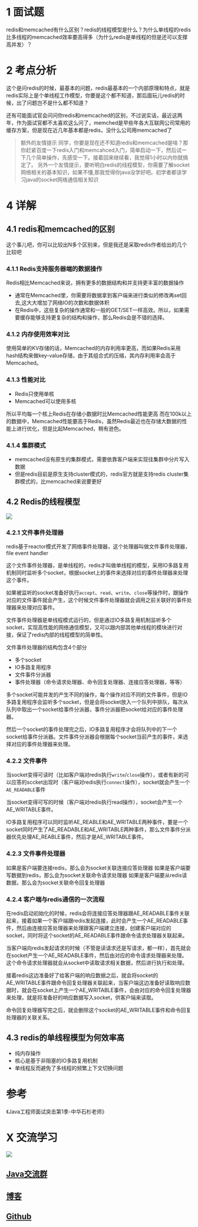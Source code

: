
# 1 面试题
redis和memcached有什么区别？redis的线程模型是什么？为什么单线程的redis比多线程的memcached效率要高得多（为什么redis是单线程的但是还可以支撑高并发）？

# 2 考点分析
这个是问redis的时候，最基本的问题，redis最基本的一个内部原理和特点，就是redis实际上是个单线程工作模型，你要是这个都不知道，那后面玩儿redis的时候，出了问题岂不是什么都不知道？

还有可能面试官会问问你redis和memcached的区别，不过说实话，最近这两年，作为面试官都不太喜欢这么问了，memched是早些年各大互联网公司常用的缓存方案，但是现在近几年基本都是redis，没什么公司用memcached了

> 额外的友情提示
同学，你要是现在还不知道redis和memcached是啥？那你赶紧百度一下redis入门和memcahced入门，简单启动一下，然后试一下几个简单操作，先感受一下。接着回来继续看，我觉得1小时以内你就搞定了。
另外一个友情提示，要听明白redis的线程模型，你需要了解socket网络相关的基本知识，如果不懂,那我觉得你java没学好吧。初学者都该学习java的socket网络通信相关知识

# 4 详解
## 4.1 redis和memcached的区别

这个事儿吧，你可以比较出N多个区别来，但是我还是采取redis作者给出的几个比较吧

###  4.1.1 Redis支持服务器端的数据操作
Redis相比Memcached来说，拥有更多的数据结构和并支持更丰富的数据操作
- 通常在Memcached里，你需要将数据拿到客户端来进行类似的修改再set回去,这大大增加了网络IO的次数和数据体积
- 在Redis中，这些复杂的操作通常和一般的GET/SET一样高效。所以，如果需要缓存能够支持更复杂的结构和操作，那么Redis会是不错的选择。

###  4.1.2 内存使用效率对比
使用简单的KV存储的话，Memcached的内存利用率更高，而如果Redis采用hash结构来做key-value存储，由于其组合式的压缩，其内存利用率会高于Memcached。

###  4.1.3 性能对比
- Redis只使用单核
- Memcached可以使用多核

所以平均每一个核上Redis在存储小数据时比Memcached性能更高
而在100k以上的数据中，Memcached性能要高于Redis，虽然Redis最近也在存储大数据的性能上进行优化，但是比起Memcached，稍有逊色。

###  4.1.4 集群模式
- memcached没有原生的集群模式，需要依靠客户端来实现往集群中分片写入数据
- 但是redis目前是原生支持cluster模式的，redis官方就是支持redis cluster集群模式的，比memcached来说要更好

## 4.2 Redis的线程模型
![](https://img-blog.csdnimg.cn/20190511180551350.png?x-oss-process=image/watermark,type_ZmFuZ3poZW5naGVpdGk,shadow_10,text_aHR0cHM6Ly9ibG9nLmNzZG4ubmV0L3FxXzMzNTg5NTEw,size_16,color_FFFFFF,t_70)
### 4.2.1 文件事件处理器
redis基于reactor模式开发了网络事件处理器，这个处理器叫做文件事件处理器，file event handler

这个文件事件处理器，是单线程的，redis才叫做单线程的模型，采用IO多路复用机制同时监听多个socket，根据socket上的事件来选择对应的事件处理器来处理这个事件。

如果被监听的socket准备好执行`accept`、`read`、`write`、`close`等操作时，跟操作对应的文件事件就会产生，这个时候文件事件处理器就会调用之前关联好的事件处理器来处理对应事件。

文件事件处理器是单线程模式运行的，但是通过IO多路复用机制监听多个socket，实现高性能的网络通信模型，又可以跟内部其他单线程的模块进行对接，保证了redis内部的线程模型的简单性。

文件事件处理器的结构包含4个部分
- 多个socket
- IO多路复用程序
- 文件事件分派器
- 事件处理器（命令请求处理器、命令回复处理器、连接应答处理器，等等）

多个socket可能并发的产生不同的操作，每个操作对应不同的文件事件，但是IO多路复用程序会监听多个socket，但是会将socket放入一个队列中排队，每次从队列中取出一个socket给事件分派器，事件分派器把socket给对应的事件处理器。

然后一个socket的事件处理完之后，IO多路复用程序才会将队列中的下一个socket给事件分派器。文件事件分派器会根据每个socket当前产生的事件，来选择对应的事件处理器来处理。

### 4.2.2 文件事件
当socket变得可读时（比如客户端对redis执行`write`/`close`操作），或者有新的可以应答的sccket出现时（客户端对redis执行`connect`操作），socket就会产生一个`AE_READABLE`事件

当socket变得可写的时候（客户端对redis执行read操作），socket会产生一个AE_WRITABLE事件。

IO多路复用程序可以同时监听AE_REABLE和AE_WRITABLE两种事件，要是一个socket同时产生了AE_READABLE和AE_WRITABLE两种事件，那么文件事件分派器优先处理AE_REABLE事件，然后才是AE_WRITABLE事件。

### 4.2.3 文件事件处理器
如果是客户端要连接redis，那么会为socket关联连接应答处理器
如果是客户端要写数据到redis，那么会为socket关联命令请求处理器
如果是客户端要从redis读数据，那么会为socket关联命令回复处理器

### 4.2.4 客户端与redis通信的一次流程
在redis启动初始化的时候，redis会将连接应答处理器跟AE_READABLE事件关联起来，接着如果一个客户端跟redis发起连接，此时会产生一个AE_READABLE事件，然后由连接应答处理器来处理跟客户端建立连接，创建客户端对应的socket，同时将这个socket的AE_READABLE事件跟命令请求处理器关联起来。

当客户端向redis发起请求的时候（不管是读请求还是写请求，都一样），首先就会在socket产生一个AE_READABLE事件，然后由对应的命令请求处理器来处理。这个命令请求处理器就会从socket中读取请求相关数据，然后进行执行和处理。

接着redis这边准备好了给客户端的响应数据之后，就会将socket的AE_WRITABLE事件跟命令回复处理器关联起来，当客户端这边准备好读取响应数据时，就会在socket上产生一个AE_WRITABLE事件，会由对应的命令回复处理器来处理，就是将准备好的响应数据写入socket，供客户端来读取。

命令回复处理器写完之后，就会删除这个socket的AE_WRITABLE事件和命令回复处理器的关联关系。

## 4.3 redis的单线程模型为何效率高
- 纯内存操作
- 核心是基于非阻塞的IO多路复用机制
- 单线程反而避免了多线程的频繁上下文切换问题

# 参考
《Java工程师面试突击第1季-中华石杉老师》

# X 交流学习
![](https://img-blog.csdnimg.cn/20190504005601174.jpg)
## [Java交流群](https://jq.qq.com/?_wv=1027&k=5UB4P1T)
## [博客](http://www.shishusheng.com)
## [Github](https://github.com/Wasabi1234)